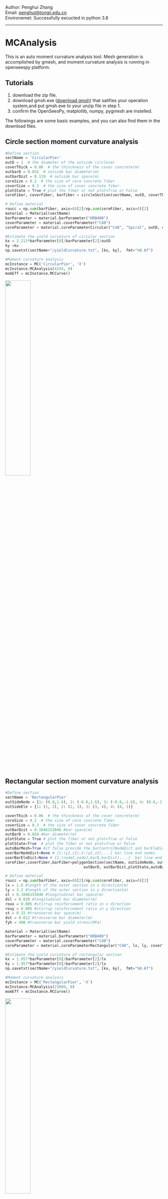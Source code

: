 Author: Penghui Zhang   
Email: penghui@tongji.edu.cn    
Environemet: Successfully excucted in python 3.8
______
# MCAnalysis
This is an auto moment curvature analysis tool. Mesh generation is accomplished by gmesh, and  moment curvature analysis is running in openseespy platform.

## Tutorials 
1. download the zip file.
2. download gmsh.exe ([download gmsh](https://gmsh.info/)) that satifies your operation system,and put gmsh.exe to your unzip file in step 1. 
3. confirm the OpenSeesPy, matplotlib, numpy, pygmesh are instelled.


The followings are some basic examples, and you can also find them in the download files.

## Circle section moment curvature analysis
```python 
#Define section
sectName = 'CircularPier'
outD = 2  # the diameter of the outside circle(m)
coverThick = 0.06  # the thinckness of the cover concrete(m)
outbarD = 0.032  # outside bar diameter(m)
outbarDist = 0.119  # outside bar space(m)
coreSize = 0.2  # the size of core concrete fiber
coverSize = 0.3  # the size of cover concrete fiber
plotState = True # plot the fiber or not plot=True or False
coreFiber, coverFiber, barFiber = circleSection(sectName, outD, coverThick, outbarD, outbarDist, coreSize, coverSize, plotState)

# Define material
roucc = np.sum(barFiber, axis=0)[2]/np.sum(coreFiber, axis=0)[2]
material = Material(sectName)
barParameter = material.barParameter("HRB400")
coverParameter = material.coverParameter("C40")
coreParameter = material.coreParameterCircular("C40", "Spiral", outD, coverThick, roucc, 0.1, 0.014, 400)

#Estimate the yield curvature of circular section
kx = 2.213*barParameter[0]/barParameter[2]/outD
ky =kx
np.savetxt(sectName+"/yieldCurvature.txt", [kx, ky],  fmt="%0.6f")

#Moment curvature analysis
mcInstance = MC('CircularPier', 'X')
mcInstance.MCAnalysis(4244, 0)
momEff = mcInstance.MCCurve()
```
<img src="https://github.com/Penghui0616/MCAnalysis/blob/master/Circular.png" width =40% height =40% div align="center">

## Rectangular section moment curvature analysis
```python 
#Define section
sectName = 'RectangularPier'
outSideNode = {1: (0.8,1.6), 2: (-0.8,1.6), 3: (-0.8,-1.6), 4: (0.8,-1.6)}
outSideEle = {1: (1, 2), 2: (2, 3), 3: (3, 4), 4: (4, 1)}

coverThick = 0.06  # the thinckness of the cover concrete(m)
coreSize = 0.2  # the size of core concrete fiber
coverSize = 0.3  # the size of cover concrete fiber
outBarDist = 0.1846153846 #bar space(m)
outBarD = 0.028 #bar diameter(m)
plotState = True # plot the fiber or not plot=True or False
plotState=True  # plot the fiber or not plot=True or False
autoBarMesh=True #if false provide the barControlNodeDict and barEleDict
userBarNodeDict=None # {1:(y1,z1),2:(y2,z2),...} bar line end nodes
userBarEleDict=None # {1:(nodeI,nodeJ,barD,barDist),...}  bar line end nodes number and diameter and distance
coreFiber,coverFiber,barFiber=polygonSection(sectName, outSideNode, outSideEle, coverThick, coreSize, coverSize,
								   outBarD, outBarDist,plotState,autoBarMesh)

# Define material
roucc = np.sum(barFiber, axis=0)[2]/np.sum(coreFiber, axis=0)[2]
lx = 1.6 #length of the outer section in x direction(m)
ly = 3.2 #length of the outer section in y direction(m)
sl = 0.1846153846 #longitudinal bar space(m)
dsl = 0.028 #longitudinal bar diameter(m)
roux = 0.005 #stirrup reinforcement ratio in x direction
rouy = 0.005 #stirrup reinforcement ratio in y direction
st = 0.15 #transverse bar space(m)
dst = 0.012 #transverse bar diameter(m)
fyh = 400 #transverse bar yield stress(MPa)

material = Material(sectName)
barParameter = material.barParameter("HRB400")
coverParameter = material.coverParameter("C40")
coreParameter = material.coreParameterRectangular("C40", lx, ly, coverThick, roucc, sl, dsl, roux, rouy, st, dst, fyh)

#Estimate the yield curvature of rectangular section
kx = 1.957*barParameter[0]/barParameter[2]/lx
ky = 1.957*barParameter[0]/barParameter[2]/lx
np.savetxt(sectName+"/yieldCurvature.txt", [kx, ky],  fmt="%0.6f")

#Moment curvature analysis
mcInstance = MC('RectangularPier', 'X')
mcInstance.MCAnalysis(23000, 0)
momEff = mcInstance.MCCurve()
```
<img src="https://github.com/Penghui0616/MCAnalysis/blob/master/Rectangular.png" width =40% height =40% div align="center">
